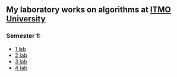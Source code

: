 ## My laboratory works on algorithms at [ITMO University](https://itmo.ru)
### Semester 1:
* [1 lab](1sem/1lab)
* [2 lab](1sem/2lab)
* [3 lab](1sem/3lab)
* [4 lab](1sem/4lab)